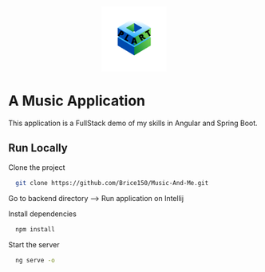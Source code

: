 <div align="center">
<img height="130px" width="130px" src="./src/assets/images/Logo.png">
</div>
  
# A Music Application

This application is a FullStack demo of my skills in Angular and Spring Boot.

## Run Locally

Clone the project

```bash
  git clone https://github.com/Brice150/Music-And-Me.git
```

Go to backend directory 
--> Run application on Intellij

Install dependencies

```bash
  npm install
```

Start the server

```bash
  ng serve -o
```